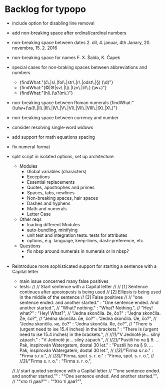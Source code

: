 # Backlog for typopo


* include option for disabling line removal
* add non-breaking space after ordinal/cardinal numbers
* non-breaking space between dates 2. díl, 4. januar, 4th Janary, 20. novembra, 15. 2. 2016
* non-breaking space for names F. X. Šalda, K. Čapek
* special cases for non-braking spaces between abbreviations and numbers
	* {findWhat:"(č\\.|s\\.|fol\\.|str\\.|r\\.|odst\\.|§) (\\d)"}
	* {findWhat:"(©|℗|sv\\.|tj\\.|tzv\\.|čl\\.) (\\w+)"}
	* {findWhat:"(hl\\.)\\s?(m\\.)"}

* non-breaking space between Roman numerals {findWhat:"(\\u\\w+)\\s(I\\.|II\\.|III\\.|IV\\.|V\\.|VI\\.|VII\\.|VIII\\.|IX\\.|X\\.)"}
* non-breaking space between currency and number

* consider resolving single-word widows

* add support for math equations spacing
* fix numeral format

* split script in isolated options, set up architecture
	* Modules
		* Global variables (characters)
		* Exceptions
		* Essential replacements
		* Quotes, apostrophes and primes
		* Spaces, tabs, newlines
		* Non-breaking spaces, hair spaces
		* Dashes and hyphens
		* Math and numerals
		* Letter Case
	* Other reqs
		* loading different Modules
		* auto-bundling, minifying
		* unit test and integration tests. tests for attributes
		* options, e.g. language, keep-lines, dash-preference, etc.
	* Questions
		* fix nbsp around numerals in numerals or in nbsp?
		*


* Reintroduce more sophisticated support for starting a sentence with a Capital letter
	* main issue concerned many false positives
	* tests:
	//
	// 		Start sentence with a Capital letter
	//
	// 		[1] Sentence continues after aposiopesis is being used
	// 		[2] Ellipsis is being used in the middle of the sentence
	// 		[3] False positives
	//
	// "one sentence ended. and another started." : "One sentence ended. And another started.",
	// "What? nothing." : "What? Nothing.",
	// "Hey! what?" : "Hey! What?",
	// "Jedna skončila. že, čo?" : "Jedna skončila. Že, čo?",
	// "Jedna skončila. ůe, čo?" : "Jedna skončila. Ůe, čo?",
	// "Jedna skončila. яe, čo?" : "Jedna skončila. Яe, čo?",
	// "There is (urgent need to ise 15.4 inches) in the brackets." : "There is (urgent need to ise 15.4 inches) in the brackets.",
	// /*[1]*/"V Jednotě je… silný zápach." : "V Jednotě je… silný zápach.",
	// /*[2]*/"Pustili ho na § 9. … Pak, inspirován Watergatem, dostal 30 let." : "Pustili ho na § 9. … Pak, inspirován Watergatem, dostal 30 let.",
	// /*[3]*/"Firma s.r.o." : "Firma s.r.o.",
	// /*[3]*/"Firma, spol. s. r. o." : "Firma, spol. s. r. o.",
	// /*[3]*/"Firma s. r. o." : "Firma s. r. o.",

	// // start quoted sentence with a Capital letter
	// "“one sentence ended. and another started.”" : "“One sentence ended. And another started.”",
	// "“хто ті дав?”" : "“Хто ті дав?”",
